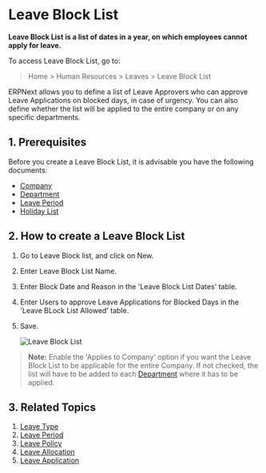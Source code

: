 # Leave Block List

**Leave Block List is a list of dates in a year, on which employees cannot apply for leave.**

 To access Leave Block List, go to:

> Home > Human Resources > Leaves > Leave Block List 

ERPNext allows you to define a list of Leave Approvers who can approve Leave Applications on blocked days, in case of urgency. You can also define whether the list will be applied to the entire company or on any specific departments.

## 1. Prerequisites

Before you create a Leave Block List, it is advisable you have the following documents:

* [Company](/docs/user/manual/en/setting-up/company-setup)
* [Department](/docs/user/manual/en/human-resources/department)
* [Leave Period](/docs/user/manual/en/human-resources/leave-period)
* [Holiday List](/docs/user/manual/en/human-resources/holiday-list)


## 2. How to create a Leave Block List

1. Go to Leave Block list, and click on New.
1. Enter Leave Block List Name.
1. Enter Block Date and Reason in the 'Leave Block List Dates' table.
1. Enter Users to approve Leave Applications for Blocked Days in the 'Leave BLock List Allowed' table.
1. Save.


    <img class="screenshot" alt="Leave Block List"
    src="{{docs_base_url}}/v12/assets/img/human-resources/leave-block-list.png">

> **Note:** Enable the 'Applies to Company' option if you want the Leave Block List to be applicable for the entire Company. If not checked, the list will have to be added to each [Department](/docs/user/manual/en/human-resources/department) where it has to be applied.


## 3. Related Topics

1. [Leave Type](/docs/user/manual/en/human-resources/leave-type)
1. [Leave Period](/docs/user/manual/en/human-resources/leave-period)
1. [Leave Policy](/docs/user/manual/en/human-resources/leave-policy)
1. [Leave Allocation](/docs/user/manual/en/human-resources/leave-allocation)
1. [Leave Application](/docs/user/manual/en/human-resources/leave-application)

